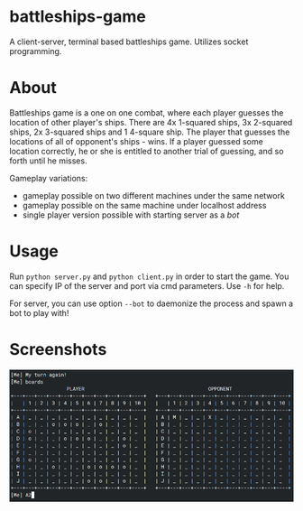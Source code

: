 # battleships-game

A client-server, terminal based battleships game. Utilizes socket programming. 

# About
Battleships game is a one on one combat, where each player guesses the location of other player's ships. There are 4x 1-squared ships, 3x 2-squared ships, 2x 3-squared ships and 1 4-square ship. The player that guesses the locations of all of opponent's ships - wins.
If a player guessed some location correctly, he or she is entitled to another trial of guessing, and so forth until he misses.

Gameplay variations:

- gameplay possible on two different machines under the same network
- gameplay possible on the same machine under localhost address
- single player version possible with starting server as a _bot_

# Usage
Run `python server.py` and `python client.py` in order to start the game. You can specify IP of the server and port via cmd parameters. Use `-h` for help.

For server, you can use option `--bot` to daemonize the process and spawn a bot to play with!

# Screenshots
![](screenshot.png)